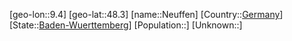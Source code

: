 ﻿---
location: [48.3,9.4]
type: City
tags:
- geo/City


SpocWebEntityId: 32822
isDeleted: false
confidential: public

---
[geo-lon::9.4]
[geo-lat::48.3]
[name::Neuffen]
[Country::[Germany](geo/Continent/Europe/Germany.md)]
[State::[Baden-Wuerttemberg](geo/Continent/Europe/Germany/Baden-Wuerttemberg.md)]
[Population::]
[Unknown::]

